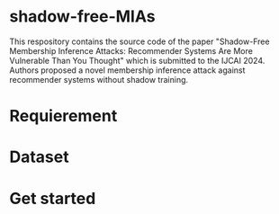 # shadow-free-MIAs
This respository contains the source code of the paper "Shadow-Free Membership Inference Attacks: Recommender Systems Are More Vulnerable Than You Thought" which is submitted to the IJCAI 2024. Authors proposed a novel membership inference attack against recommender systems without shadow training. 
# Requierement



# Dataset



# Get started
